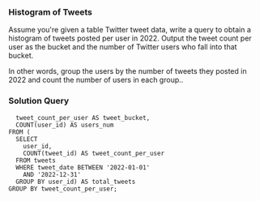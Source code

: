 ###  Histogram of Tweets
Assume you're given a table Twitter tweet data, write a query to obtain a histogram of tweets posted per user in 2022. Output the tweet count per user as the bucket and the number of Twitter users who fall into that bucket.

In other words, group the users by the number of tweets they posted in 2022 and count the number of users in each group..
  

 


### Solution Query

```SELECT 
  tweet_count_per_user AS tweet_bucket, 
  COUNT(user_id) AS users_num 
FROM (
  SELECT 
    user_id, 
    COUNT(tweet_id) AS tweet_count_per_user 
  FROM tweets 
  WHERE tweet_date BETWEEN '2022-01-01' 
    AND '2022-12-31'
  GROUP BY user_id) AS total_tweets 
GROUP BY tweet_count_per_user;
```



